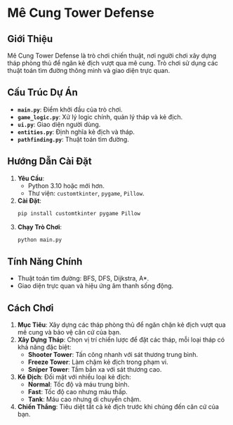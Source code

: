 # Mê Cung Tower Defense

## Giới Thiệu
Mê Cung Tower Defense là trò chơi chiến thuật, nơi người chơi xây dựng tháp phòng thủ để ngăn kẻ địch vượt qua mê cung. Trò chơi sử dụng các thuật toán tìm đường thông minh và giao diện trực quan.

## Cấu Trúc Dự Án
- **`main.py`**: Điểm khởi đầu của trò chơi.
- **`game_logic.py`**: Xử lý logic chính, quản lý tháp và kẻ địch.
- **`ui.py`**: Giao diện người dùng.
- **`entities.py`**: Định nghĩa kẻ địch và tháp.
- **`pathfinding.py`**: Thuật toán tìm đường.

## Hướng Dẫn Cài Đặt
1. **Yêu Cầu**:
   - Python 3.10 hoặc mới hơn.
   - Thư viện: `customtkinter`, `pygame`, `Pillow`.
2. **Cài Đặt**:
   ```bash
   pip install customtkinter pygame Pillow
   ```
3. **Chạy Trò Chơi**:
   ```bash
   python main.py
   ```

## Tính Năng Chính
- Thuật toán tìm đường: BFS, DFS, Dijkstra, A*.
- Giao diện trực quan và hiệu ứng âm thanh sống động.

## Cách Chơi
1. **Mục Tiêu**: Xây dựng các tháp phòng thủ để ngăn chặn kẻ địch vượt qua mê cung và bảo vệ căn cứ của bạn.
2. **Xây Dựng Tháp**: Chọn vị trí chiến lược để đặt các tháp, mỗi loại tháp có khả năng đặc biệt:
   - **Shooter Tower**: Tấn công nhanh với sát thương trung bình.
   - **Freeze Tower**: Làm chậm kẻ địch trong phạm vi.
   - **Sniper Tower**: Tầm bắn xa với sát thương cao.
3. **Kẻ Địch**: Đối mặt với nhiều loại kẻ địch:
   - **Normal**: Tốc độ và máu trung bình.
   - **Fast**: Tốc độ cao nhưng máu thấp.
   - **Tank**: Máu cao nhưng di chuyển chậm.
4. **Chiến Thắng**: Tiêu diệt tất cả kẻ địch trước khi chúng đến căn cứ của bạn.

